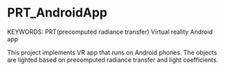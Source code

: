 # PRT_AndroidApp

KEYWORDS: 
PRT(precomputed radiance transfer)
Virtual reality
Android app

This project implements VR app that runs on Android phones. 
The objects are lighted based on precomputed radiance transfer and light coefficients.
